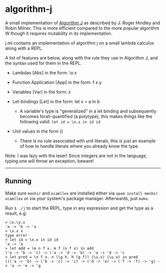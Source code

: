 # algorithm-j

A small implementation of [Algorithm J](https://en.wikipedia.org/wiki/Hindley%E2%80%93Milner_type_system#Algorithm_J)
as described by J. Roger Hindley and Robin Milner. This is more efficient
compared to the more popular algorithm W though it requires mutability in its
implementation.

j.ml contains an implementation of algorithm j on a small
lambda calculus along with a REPL.

A list of features are below, along with the rule they use in Algorithm J, and
the syntax used for them in the REPL.

- Lambdas [Abs] in the form: \x.x

- Function Application [App] in the form: f x y

- Variables [Var] in the form: x

- Let-bindings [Let] in the form: let x = a in b
    - A variable's type is "generalized" in a let binding and subsequently becomes
      forall-quantified (a polytype), this makes things like the following valid: `let id = \x.x in id id`

- Unit values in the form ()
    - There is no rule associated with unit literals, this is just an example of
how to handle literals where you already know the type.

Note: I was lazy with the lexer! Since integers are not in the language,
typing one will throw an exception, beware!

---

## Running

Make sure `menhir` and `ocamllex` are installed either via `opam install menhir ocamllex`
or via your system's package manager. Afterwards, just `make`.

Run `$ ./j` to start the REPL, type in any expression and get the type as a result, e.g:

```
> \x.\y.x
'a -> 'b -> 'a
> \x.x x
type error
> let id = \x.x in id id
'a -> 'a
> let add = \m n f x. m f (n f x) in add
('a -> 'b -> 'c) -> ('a -> 'd -> 'b) -> 'a -> 'd -> 'c
> let pred = \n f x. n (\g h. h (g f)) (\u.x) (\u.u) in pred
((('a -> 'b) -> ('b -> 'c) -> 'c) -> ('d -> 'e) -> ('f -> 'f) -> 'g) -> 'a -> 'e -> 'g
```
